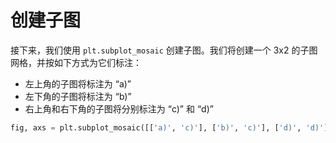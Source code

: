 # 创建子图

接下来，我们使用 `plt.subplot_mosaic` 创建子图。我们将创建一个 3x2 的子图网格，并按如下方式为它们标注：

- 左上角的子图将标注为 “a)”
- 左下角的子图将标注为 “b)”
- 右上角和右下角的子图将分别标注为 “c)” 和 “d)”

```python
fig, axs = plt.subplot_mosaic([['a)', 'c)'], ['b)', 'c)'], ['d)', 'd)']], layout='constrained')
```
